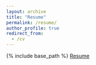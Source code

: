 ```yaml
---
layout: archive
title: "Resume"
permalink: /resume/
author_profile: true
redirect_from:
  - /cv
---
```


{% include base_path %}
<a href="https://dimplekochar.github.io/files/resume.pdf">Resume</a>
<br> <br> 

 
